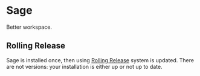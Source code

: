 # Sage
Better workspace.

## Rolling Release
Sage is installed once, then using [Rolling Release](https://en.wikipedia.org/wiki/Rolling_release) system is updated. There are not versions: your installation is either up or not up to date.
